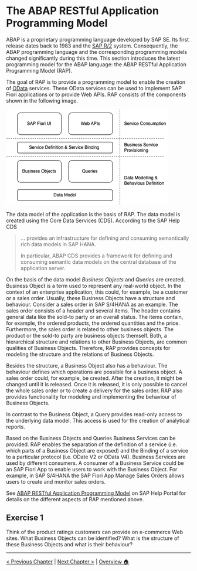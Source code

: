 # The ABAP RESTful Application Programming Model

ABAP is a proprietary programming language developed by SAP SE. Its first release dates back to 1983 and the
[SAP R/2](https://en.wikipedia.org/wiki/SAP_R/2) system. Consequently, the ABAP programming language and
the corresponding programming models changed significantly during this time. This section introduces
the latest programming model for the ABAP language: the ABAP RESTful Application Programming Model (RAP).

The goal of RAP is to provide a programming model to enable the creation of [OData](https://www.odata.org/) services.
These OData services can be used to implement SAP Fiori applications or to provide Web APIs. RAP consists of the
components shown in the following image.

![ABAP RAP Components](imgs/abap_rap/rap_components.drawio.png)

The data model of the application is the basis of RAP. The data model is created using the Core Data Services (CDS).
According to the SAP Help CDS

> ... provides an infrastructure for defining and consuming semantically rich data models in SAP HANA.
>
> In particular, ABAP CDS provides a framework for defining and consuming semantic data models on the central database of the application server.

On the basis of the data model _Business Objects_ and _Queries_ are created. Business Object is a term used to represent
any real-world object. In the context of an enterprise application, this could, for example, be a customer or a sales order.
Usually, these Business Objects have a structure and behaviour. Consider a sales order in SAP S/4HANA as an example.
The sales order consists of a header and several items. The header contains general data like the sold-to party or an overall status.
The items contain, for example, the ordered products, the ordered quantities and the price. Furthermore, the sales order is
related to other business objects. The product or the sold-to party are business objects themself.
Both, a hierarchical structure and relations to other Business Objects, are common qualities of Business Objects. Therefore,
RAP provides concepts for modeling the structure and the relations of Business Objects.

Besides the structure, a Business Object also has a behaviour. The behaviour defines which operations are possible for a
business object. A sales order could, for example, be created. After the creation, it might be changed until it is released. Once it is released, it is only possible to cancel the whole sales order or to create a delivery for the sales order. RAP also provides
functionality for modeling and implementing the behaviour of Business Objects.

In contrast to the Business Object, a Query provides read-only access to the underlying data model. This access is used
for the creation of analytical reports.

Based on the Business Objects and Queries Business Services can be provided. RAP enables the separation of the
definition of a service (i.e. which parts of a Business Object are exposed) and the Binding of a service to a particular
protocol (i.e. ODate V2 or OData V4). Business Services are used by different consumers. A consumer of a Business Service
could be an SAP Fiori App to enable users to work with the Business Object. For example, in SAP S/4HANA the SAP Fiori App Manage Sales Orders allows users to create and monitor sales orders.

See [ABAP RESTful Application Programming Model](https://help.sap.com/docs/ABAP_PLATFORM_NEW/fc4c71aa50014fd1b43721701471913d/289477a81eec4d4e84c0302fb6835035.html?locale=en-US)
on SAP Help Portal for details on the different aspects of RAP mentioned above.

## Exercise 1

Think of the product ratings customers can provide on e-commerce Web sites. What Business Objects 
can be identified? What is the structure of these Business Objects and what is their behaviour?

---

[< Previous Chapter](./hello_world.md) | [Next Chapter >](./scenario_description.md) | [Overview 🏠](../README.md)
